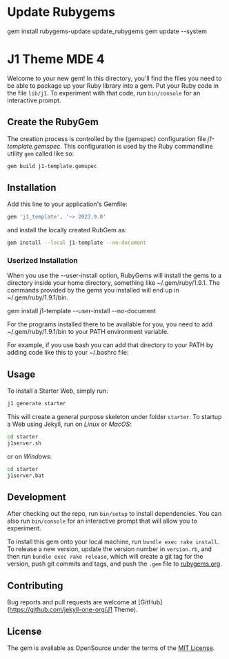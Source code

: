 # Update Rubygems

gem install rubygems-update
update_rubygems
gem update --system

# J1 Theme MDE 4

Welcome to your new gem! In this directory, you'll find the files you need to
be able to package up your Ruby library into a gem. Put your Ruby code in the
file `lib/j1`. To experiment with that code, run `bin/console` for
an interactive prompt.

## Create the RubyGem

The creation process is controlled by the (gemspec) configuration file
*j1-template.gemspec*. This configuration is used by the Ruby
commandline utility `gem` called like so:

``` sh
gem build j1-template.gemspec
```

## Installation

Add this line to your application's Gemfile:

``` ruby
gem 'j1_template', '~> 2023.9.0'
```

and install the locally created RubGem as:

``` sh
gem install --local j1-template --no-document
```

### Userized Installation

When you use the --user-install option, RubyGems will install the gems to a
directory inside your home directory, something like ~/.gem/ruby/1.9.1. The
commands provided by the gems you installed will end up in
~/.gem/ruby/1.9.1/bin.

gem install j1-template --user-install --no-document


For the programs installed there to be available for
you, you need to add ~/.gem/ruby/1.9.1/bin to your PATH environment variable.

For example, if you use bash you can add that directory to your PATH by
adding code like this to your ~/.bashrc file:


## Usage

To install a Starter Web, simply run:

``` sh
j1 generate starter
```

This will create a general purpose skeleton under folder `starter`. To startup
a Web using Jekyll, run on *Linux* or *MacOS*:

``` sh
cd starter
j1server.sh
```
or on *Windows*:

``` sh
cd starter
j1server.bat
```

## Development

After checking out the repo, run `bin/setup` to install dependencies. You can
also run `bin/console` for an interactive prompt that will allow you to
experiment.

To install this gem onto your local machine, run `bundle exec rake install`.
To release a new version, update the version number in `version.rb`, and then
run `bundle exec rake release`, which will create a git tag for the version,
push git commits and tags, and push the `.gem` file to
[rubygems.org](https://rubygems.org).


## Contributing

Bug reports and pull requests are welcome at
[GitHub](https://github.com/jekyll-one-org/J1 Theme).


## License

The gem is available as OpenSource under the terms of the
[MIT License](https://github.com/jekyll-one-org/j1-template/blob/main/LICENSE.md).
